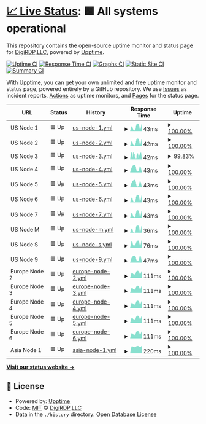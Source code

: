 # [📈 Live Status](https://status.digirdp.com): <!--live status--> **🟩 All systems operational**

This repository contains the open-source uptime monitor and status page for [DigiRDP,LLC](https://digirdp.com), powered by [Upptime](https://github.com/upptime/upptime).

[![Uptime CI](https://github.com/digirdpllc/upptime/workflows/Uptime%20CI/badge.svg)](https://github.com/digirdpllc/upptime/actions?query=workflow%3A%22Uptime+CI%22)
[![Response Time CI](https://github.com/digirdpllc/upptime/workflows/Response%20Time%20CI/badge.svg)](https://github.com/digirdpllc/upptime/actions?query=workflow%3A%22Response+Time+CI%22)
[![Graphs CI](https://github.com/digirdpllc/upptime/workflows/Graphs%20CI/badge.svg)](https://github.com/digirdpllc/upptime/actions?query=workflow%3A%22Graphs+CI%22)
[![Static Site CI](https://github.com/digirdpllc/upptime/workflows/Static%20Site%20CI/badge.svg)](https://github.com/digirdpllc/upptime/actions?query=workflow%3A%22Static+Site+CI%22)
[![Summary CI](https://github.com/digirdpllc/upptime/workflows/Summary%20CI/badge.svg)](https://github.com/digirdpllc/upptime/actions?query=workflow%3A%22Summary+CI%22)

With [Upptime](https://upptime.js.org), you can get your own unlimited and free uptime monitor and status page, powered entirely by a GitHub repository. We use [Issues](https://github.com/digirdpllc/upptime/issues) as incident reports, [Actions](https://github.com/digirdpllc/upptime/actions) as uptime monitors, and [Pages](https://status.digirdp.com) for the status page.

<!--start: status pages-->
<!-- This summary is generated by Upptime (https://github.com/upptime/upptime) -->
<!-- Do not edit this manually, your changes will be overwritten -->
<!-- prettier-ignore -->
| URL | Status | History | Response Time | Uptime |
| --- | ------ | ------- | ------------- | ------ |
| <img alt="" src="https://icons.duckduckgo.com/ip3/null.ico" height="13"> US Node 1 | 🟩 Up | [us-node-1.yml](https://github.com/digirdpllc/upptime/commits/HEAD/history/us-node-1.yml) | <details><summary><img alt="Response time graph" src="./graphs/us-node-1/response-time-week.png" height="20"> 43ms</summary><br><a href="https://status.digirdp.com/history/us-node-1"><img alt="Response time 37" src="https://img.shields.io/endpoint?url=https%3A%2F%2Fraw.githubusercontent.com%2Fdigirdpllc%2Fupptime%2FHEAD%2Fapi%2Fus-node-1%2Fresponse-time.json"></a><br><a href="https://status.digirdp.com/history/us-node-1"><img alt="24-hour response time 73" src="https://img.shields.io/endpoint?url=https%3A%2F%2Fraw.githubusercontent.com%2Fdigirdpllc%2Fupptime%2FHEAD%2Fapi%2Fus-node-1%2Fresponse-time-day.json"></a><br><a href="https://status.digirdp.com/history/us-node-1"><img alt="7-day response time 43" src="https://img.shields.io/endpoint?url=https%3A%2F%2Fraw.githubusercontent.com%2Fdigirdpllc%2Fupptime%2FHEAD%2Fapi%2Fus-node-1%2Fresponse-time-week.json"></a><br><a href="https://status.digirdp.com/history/us-node-1"><img alt="30-day response time 30" src="https://img.shields.io/endpoint?url=https%3A%2F%2Fraw.githubusercontent.com%2Fdigirdpllc%2Fupptime%2FHEAD%2Fapi%2Fus-node-1%2Fresponse-time-month.json"></a><br><a href="https://status.digirdp.com/history/us-node-1"><img alt="1-year response time 37" src="https://img.shields.io/endpoint?url=https%3A%2F%2Fraw.githubusercontent.com%2Fdigirdpllc%2Fupptime%2FHEAD%2Fapi%2Fus-node-1%2Fresponse-time-year.json"></a></details> | <details><summary><a href="https://status.digirdp.com/history/us-node-1">100.00%</a></summary><a href="https://status.digirdp.com/history/us-node-1"><img alt="All-time uptime 100.00%" src="https://img.shields.io/endpoint?url=https%3A%2F%2Fraw.githubusercontent.com%2Fdigirdpllc%2Fupptime%2FHEAD%2Fapi%2Fus-node-1%2Fuptime.json"></a><br><a href="https://status.digirdp.com/history/us-node-1"><img alt="24-hour uptime 100.00%" src="https://img.shields.io/endpoint?url=https%3A%2F%2Fraw.githubusercontent.com%2Fdigirdpllc%2Fupptime%2FHEAD%2Fapi%2Fus-node-1%2Fuptime-day.json"></a><br><a href="https://status.digirdp.com/history/us-node-1"><img alt="7-day uptime 100.00%" src="https://img.shields.io/endpoint?url=https%3A%2F%2Fraw.githubusercontent.com%2Fdigirdpllc%2Fupptime%2FHEAD%2Fapi%2Fus-node-1%2Fuptime-week.json"></a><br><a href="https://status.digirdp.com/history/us-node-1"><img alt="30-day uptime 100.00%" src="https://img.shields.io/endpoint?url=https%3A%2F%2Fraw.githubusercontent.com%2Fdigirdpllc%2Fupptime%2FHEAD%2Fapi%2Fus-node-1%2Fuptime-month.json"></a><br><a href="https://status.digirdp.com/history/us-node-1"><img alt="1-year uptime 100.00%" src="https://img.shields.io/endpoint?url=https%3A%2F%2Fraw.githubusercontent.com%2Fdigirdpllc%2Fupptime%2FHEAD%2Fapi%2Fus-node-1%2Fuptime-year.json"></a></details>
| <img alt="" src="https://icons.duckduckgo.com/ip3/null.ico" height="13"> US Node 2 | 🟩 Up | [us-node-2.yml](https://github.com/digirdpllc/upptime/commits/HEAD/history/us-node-2.yml) | <details><summary><img alt="Response time graph" src="./graphs/us-node-2/response-time-week.png" height="20"> 42ms</summary><br><a href="https://status.digirdp.com/history/us-node-2"><img alt="Response time 37" src="https://img.shields.io/endpoint?url=https%3A%2F%2Fraw.githubusercontent.com%2Fdigirdpllc%2Fupptime%2FHEAD%2Fapi%2Fus-node-2%2Fresponse-time.json"></a><br><a href="https://status.digirdp.com/history/us-node-2"><img alt="24-hour response time 73" src="https://img.shields.io/endpoint?url=https%3A%2F%2Fraw.githubusercontent.com%2Fdigirdpllc%2Fupptime%2FHEAD%2Fapi%2Fus-node-2%2Fresponse-time-day.json"></a><br><a href="https://status.digirdp.com/history/us-node-2"><img alt="7-day response time 42" src="https://img.shields.io/endpoint?url=https%3A%2F%2Fraw.githubusercontent.com%2Fdigirdpllc%2Fupptime%2FHEAD%2Fapi%2Fus-node-2%2Fresponse-time-week.json"></a><br><a href="https://status.digirdp.com/history/us-node-2"><img alt="30-day response time 29" src="https://img.shields.io/endpoint?url=https%3A%2F%2Fraw.githubusercontent.com%2Fdigirdpllc%2Fupptime%2FHEAD%2Fapi%2Fus-node-2%2Fresponse-time-month.json"></a><br><a href="https://status.digirdp.com/history/us-node-2"><img alt="1-year response time 37" src="https://img.shields.io/endpoint?url=https%3A%2F%2Fraw.githubusercontent.com%2Fdigirdpllc%2Fupptime%2FHEAD%2Fapi%2Fus-node-2%2Fresponse-time-year.json"></a></details> | <details><summary><a href="https://status.digirdp.com/history/us-node-2">100.00%</a></summary><a href="https://status.digirdp.com/history/us-node-2"><img alt="All-time uptime 99.96%" src="https://img.shields.io/endpoint?url=https%3A%2F%2Fraw.githubusercontent.com%2Fdigirdpllc%2Fupptime%2FHEAD%2Fapi%2Fus-node-2%2Fuptime.json"></a><br><a href="https://status.digirdp.com/history/us-node-2"><img alt="24-hour uptime 100.00%" src="https://img.shields.io/endpoint?url=https%3A%2F%2Fraw.githubusercontent.com%2Fdigirdpllc%2Fupptime%2FHEAD%2Fapi%2Fus-node-2%2Fuptime-day.json"></a><br><a href="https://status.digirdp.com/history/us-node-2"><img alt="7-day uptime 100.00%" src="https://img.shields.io/endpoint?url=https%3A%2F%2Fraw.githubusercontent.com%2Fdigirdpllc%2Fupptime%2FHEAD%2Fapi%2Fus-node-2%2Fuptime-week.json"></a><br><a href="https://status.digirdp.com/history/us-node-2"><img alt="30-day uptime 100.00%" src="https://img.shields.io/endpoint?url=https%3A%2F%2Fraw.githubusercontent.com%2Fdigirdpllc%2Fupptime%2FHEAD%2Fapi%2Fus-node-2%2Fuptime-month.json"></a><br><a href="https://status.digirdp.com/history/us-node-2"><img alt="1-year uptime 99.96%" src="https://img.shields.io/endpoint?url=https%3A%2F%2Fraw.githubusercontent.com%2Fdigirdpllc%2Fupptime%2FHEAD%2Fapi%2Fus-node-2%2Fuptime-year.json"></a></details>
| <img alt="" src="https://icons.duckduckgo.com/ip3/null.ico" height="13"> US Node 3 | 🟩 Up | [us-node-3.yml](https://github.com/digirdpllc/upptime/commits/HEAD/history/us-node-3.yml) | <details><summary><img alt="Response time graph" src="./graphs/us-node-3/response-time-week.png" height="20"> 42ms</summary><br><a href="https://status.digirdp.com/history/us-node-3"><img alt="Response time 47" src="https://img.shields.io/endpoint?url=https%3A%2F%2Fraw.githubusercontent.com%2Fdigirdpllc%2Fupptime%2FHEAD%2Fapi%2Fus-node-3%2Fresponse-time.json"></a><br><a href="https://status.digirdp.com/history/us-node-3"><img alt="24-hour response time 41" src="https://img.shields.io/endpoint?url=https%3A%2F%2Fraw.githubusercontent.com%2Fdigirdpllc%2Fupptime%2FHEAD%2Fapi%2Fus-node-3%2Fresponse-time-day.json"></a><br><a href="https://status.digirdp.com/history/us-node-3"><img alt="7-day response time 42" src="https://img.shields.io/endpoint?url=https%3A%2F%2Fraw.githubusercontent.com%2Fdigirdpllc%2Fupptime%2FHEAD%2Fapi%2Fus-node-3%2Fresponse-time-week.json"></a><br><a href="https://status.digirdp.com/history/us-node-3"><img alt="30-day response time 52" src="https://img.shields.io/endpoint?url=https%3A%2F%2Fraw.githubusercontent.com%2Fdigirdpllc%2Fupptime%2FHEAD%2Fapi%2Fus-node-3%2Fresponse-time-month.json"></a><br><a href="https://status.digirdp.com/history/us-node-3"><img alt="1-year response time 47" src="https://img.shields.io/endpoint?url=https%3A%2F%2Fraw.githubusercontent.com%2Fdigirdpllc%2Fupptime%2FHEAD%2Fapi%2Fus-node-3%2Fresponse-time-year.json"></a></details> | <details><summary><a href="https://status.digirdp.com/history/us-node-3">99.83%</a></summary><a href="https://status.digirdp.com/history/us-node-3"><img alt="All-time uptime 99.99%" src="https://img.shields.io/endpoint?url=https%3A%2F%2Fraw.githubusercontent.com%2Fdigirdpllc%2Fupptime%2FHEAD%2Fapi%2Fus-node-3%2Fuptime.json"></a><br><a href="https://status.digirdp.com/history/us-node-3"><img alt="24-hour uptime 98.83%" src="https://img.shields.io/endpoint?url=https%3A%2F%2Fraw.githubusercontent.com%2Fdigirdpllc%2Fupptime%2FHEAD%2Fapi%2Fus-node-3%2Fuptime-day.json"></a><br><a href="https://status.digirdp.com/history/us-node-3"><img alt="7-day uptime 99.83%" src="https://img.shields.io/endpoint?url=https%3A%2F%2Fraw.githubusercontent.com%2Fdigirdpllc%2Fupptime%2FHEAD%2Fapi%2Fus-node-3%2Fuptime-week.json"></a><br><a href="https://status.digirdp.com/history/us-node-3"><img alt="30-day uptime 99.96%" src="https://img.shields.io/endpoint?url=https%3A%2F%2Fraw.githubusercontent.com%2Fdigirdpllc%2Fupptime%2FHEAD%2Fapi%2Fus-node-3%2Fuptime-month.json"></a><br><a href="https://status.digirdp.com/history/us-node-3"><img alt="1-year uptime 99.99%" src="https://img.shields.io/endpoint?url=https%3A%2F%2Fraw.githubusercontent.com%2Fdigirdpllc%2Fupptime%2FHEAD%2Fapi%2Fus-node-3%2Fuptime-year.json"></a></details>
| <img alt="" src="https://icons.duckduckgo.com/ip3/null.ico" height="13"> US Node 4 | 🟩 Up | [us-node-4.yml](https://github.com/digirdpllc/upptime/commits/HEAD/history/us-node-4.yml) | <details><summary><img alt="Response time graph" src="./graphs/us-node-4/response-time-week.png" height="20"> 43ms</summary><br><a href="https://status.digirdp.com/history/us-node-4"><img alt="Response time 48" src="https://img.shields.io/endpoint?url=https%3A%2F%2Fraw.githubusercontent.com%2Fdigirdpllc%2Fupptime%2FHEAD%2Fapi%2Fus-node-4%2Fresponse-time.json"></a><br><a href="https://status.digirdp.com/history/us-node-4"><img alt="24-hour response time 10" src="https://img.shields.io/endpoint?url=https%3A%2F%2Fraw.githubusercontent.com%2Fdigirdpllc%2Fupptime%2FHEAD%2Fapi%2Fus-node-4%2Fresponse-time-day.json"></a><br><a href="https://status.digirdp.com/history/us-node-4"><img alt="7-day response time 43" src="https://img.shields.io/endpoint?url=https%3A%2F%2Fraw.githubusercontent.com%2Fdigirdpllc%2Fupptime%2FHEAD%2Fapi%2Fus-node-4%2Fresponse-time-week.json"></a><br><a href="https://status.digirdp.com/history/us-node-4"><img alt="30-day response time 55" src="https://img.shields.io/endpoint?url=https%3A%2F%2Fraw.githubusercontent.com%2Fdigirdpllc%2Fupptime%2FHEAD%2Fapi%2Fus-node-4%2Fresponse-time-month.json"></a><br><a href="https://status.digirdp.com/history/us-node-4"><img alt="1-year response time 48" src="https://img.shields.io/endpoint?url=https%3A%2F%2Fraw.githubusercontent.com%2Fdigirdpllc%2Fupptime%2FHEAD%2Fapi%2Fus-node-4%2Fresponse-time-year.json"></a></details> | <details><summary><a href="https://status.digirdp.com/history/us-node-4">100.00%</a></summary><a href="https://status.digirdp.com/history/us-node-4"><img alt="All-time uptime 100.00%" src="https://img.shields.io/endpoint?url=https%3A%2F%2Fraw.githubusercontent.com%2Fdigirdpllc%2Fupptime%2FHEAD%2Fapi%2Fus-node-4%2Fuptime.json"></a><br><a href="https://status.digirdp.com/history/us-node-4"><img alt="24-hour uptime 100.00%" src="https://img.shields.io/endpoint?url=https%3A%2F%2Fraw.githubusercontent.com%2Fdigirdpllc%2Fupptime%2FHEAD%2Fapi%2Fus-node-4%2Fuptime-day.json"></a><br><a href="https://status.digirdp.com/history/us-node-4"><img alt="7-day uptime 100.00%" src="https://img.shields.io/endpoint?url=https%3A%2F%2Fraw.githubusercontent.com%2Fdigirdpllc%2Fupptime%2FHEAD%2Fapi%2Fus-node-4%2Fuptime-week.json"></a><br><a href="https://status.digirdp.com/history/us-node-4"><img alt="30-day uptime 100.00%" src="https://img.shields.io/endpoint?url=https%3A%2F%2Fraw.githubusercontent.com%2Fdigirdpllc%2Fupptime%2FHEAD%2Fapi%2Fus-node-4%2Fuptime-month.json"></a><br><a href="https://status.digirdp.com/history/us-node-4"><img alt="1-year uptime 100.00%" src="https://img.shields.io/endpoint?url=https%3A%2F%2Fraw.githubusercontent.com%2Fdigirdpllc%2Fupptime%2FHEAD%2Fapi%2Fus-node-4%2Fuptime-year.json"></a></details>
| <img alt="" src="https://icons.duckduckgo.com/ip3/null.ico" height="13"> US Node 5 | 🟩 Up | [us-node-5.yml](https://github.com/digirdpllc/upptime/commits/HEAD/history/us-node-5.yml) | <details><summary><img alt="Response time graph" src="./graphs/us-node-5/response-time-week.png" height="20"> 43ms</summary><br><a href="https://status.digirdp.com/history/us-node-5"><img alt="Response time 48" src="https://img.shields.io/endpoint?url=https%3A%2F%2Fraw.githubusercontent.com%2Fdigirdpllc%2Fupptime%2FHEAD%2Fapi%2Fus-node-5%2Fresponse-time.json"></a><br><a href="https://status.digirdp.com/history/us-node-5"><img alt="24-hour response time 11" src="https://img.shields.io/endpoint?url=https%3A%2F%2Fraw.githubusercontent.com%2Fdigirdpllc%2Fupptime%2FHEAD%2Fapi%2Fus-node-5%2Fresponse-time-day.json"></a><br><a href="https://status.digirdp.com/history/us-node-5"><img alt="7-day response time 43" src="https://img.shields.io/endpoint?url=https%3A%2F%2Fraw.githubusercontent.com%2Fdigirdpllc%2Fupptime%2FHEAD%2Fapi%2Fus-node-5%2Fresponse-time-week.json"></a><br><a href="https://status.digirdp.com/history/us-node-5"><img alt="30-day response time 55" src="https://img.shields.io/endpoint?url=https%3A%2F%2Fraw.githubusercontent.com%2Fdigirdpllc%2Fupptime%2FHEAD%2Fapi%2Fus-node-5%2Fresponse-time-month.json"></a><br><a href="https://status.digirdp.com/history/us-node-5"><img alt="1-year response time 48" src="https://img.shields.io/endpoint?url=https%3A%2F%2Fraw.githubusercontent.com%2Fdigirdpllc%2Fupptime%2FHEAD%2Fapi%2Fus-node-5%2Fresponse-time-year.json"></a></details> | <details><summary><a href="https://status.digirdp.com/history/us-node-5">100.00%</a></summary><a href="https://status.digirdp.com/history/us-node-5"><img alt="All-time uptime 99.97%" src="https://img.shields.io/endpoint?url=https%3A%2F%2Fraw.githubusercontent.com%2Fdigirdpllc%2Fupptime%2FHEAD%2Fapi%2Fus-node-5%2Fuptime.json"></a><br><a href="https://status.digirdp.com/history/us-node-5"><img alt="24-hour uptime 100.00%" src="https://img.shields.io/endpoint?url=https%3A%2F%2Fraw.githubusercontent.com%2Fdigirdpllc%2Fupptime%2FHEAD%2Fapi%2Fus-node-5%2Fuptime-day.json"></a><br><a href="https://status.digirdp.com/history/us-node-5"><img alt="7-day uptime 100.00%" src="https://img.shields.io/endpoint?url=https%3A%2F%2Fraw.githubusercontent.com%2Fdigirdpllc%2Fupptime%2FHEAD%2Fapi%2Fus-node-5%2Fuptime-week.json"></a><br><a href="https://status.digirdp.com/history/us-node-5"><img alt="30-day uptime 100.00%" src="https://img.shields.io/endpoint?url=https%3A%2F%2Fraw.githubusercontent.com%2Fdigirdpllc%2Fupptime%2FHEAD%2Fapi%2Fus-node-5%2Fuptime-month.json"></a><br><a href="https://status.digirdp.com/history/us-node-5"><img alt="1-year uptime 99.97%" src="https://img.shields.io/endpoint?url=https%3A%2F%2Fraw.githubusercontent.com%2Fdigirdpllc%2Fupptime%2FHEAD%2Fapi%2Fus-node-5%2Fuptime-year.json"></a></details>
| <img alt="" src="https://icons.duckduckgo.com/ip3/null.ico" height="13"> US Node 6 | 🟩 Up | [us-node-6.yml](https://github.com/digirdpllc/upptime/commits/HEAD/history/us-node-6.yml) | <details><summary><img alt="Response time graph" src="./graphs/us-node-6/response-time-week.png" height="20"> 43ms</summary><br><a href="https://status.digirdp.com/history/us-node-6"><img alt="Response time 49" src="https://img.shields.io/endpoint?url=https%3A%2F%2Fraw.githubusercontent.com%2Fdigirdpllc%2Fupptime%2FHEAD%2Fapi%2Fus-node-6%2Fresponse-time.json"></a><br><a href="https://status.digirdp.com/history/us-node-6"><img alt="24-hour response time 73" src="https://img.shields.io/endpoint?url=https%3A%2F%2Fraw.githubusercontent.com%2Fdigirdpllc%2Fupptime%2FHEAD%2Fapi%2Fus-node-6%2Fresponse-time-day.json"></a><br><a href="https://status.digirdp.com/history/us-node-6"><img alt="7-day response time 43" src="https://img.shields.io/endpoint?url=https%3A%2F%2Fraw.githubusercontent.com%2Fdigirdpllc%2Fupptime%2FHEAD%2Fapi%2Fus-node-6%2Fresponse-time-week.json"></a><br><a href="https://status.digirdp.com/history/us-node-6"><img alt="30-day response time 29" src="https://img.shields.io/endpoint?url=https%3A%2F%2Fraw.githubusercontent.com%2Fdigirdpllc%2Fupptime%2FHEAD%2Fapi%2Fus-node-6%2Fresponse-time-month.json"></a><br><a href="https://status.digirdp.com/history/us-node-6"><img alt="1-year response time 49" src="https://img.shields.io/endpoint?url=https%3A%2F%2Fraw.githubusercontent.com%2Fdigirdpllc%2Fupptime%2FHEAD%2Fapi%2Fus-node-6%2Fresponse-time-year.json"></a></details> | <details><summary><a href="https://status.digirdp.com/history/us-node-6">100.00%</a></summary><a href="https://status.digirdp.com/history/us-node-6"><img alt="All-time uptime 99.98%" src="https://img.shields.io/endpoint?url=https%3A%2F%2Fraw.githubusercontent.com%2Fdigirdpllc%2Fupptime%2FHEAD%2Fapi%2Fus-node-6%2Fuptime.json"></a><br><a href="https://status.digirdp.com/history/us-node-6"><img alt="24-hour uptime 100.00%" src="https://img.shields.io/endpoint?url=https%3A%2F%2Fraw.githubusercontent.com%2Fdigirdpllc%2Fupptime%2FHEAD%2Fapi%2Fus-node-6%2Fuptime-day.json"></a><br><a href="https://status.digirdp.com/history/us-node-6"><img alt="7-day uptime 100.00%" src="https://img.shields.io/endpoint?url=https%3A%2F%2Fraw.githubusercontent.com%2Fdigirdpllc%2Fupptime%2FHEAD%2Fapi%2Fus-node-6%2Fuptime-week.json"></a><br><a href="https://status.digirdp.com/history/us-node-6"><img alt="30-day uptime 100.00%" src="https://img.shields.io/endpoint?url=https%3A%2F%2Fraw.githubusercontent.com%2Fdigirdpllc%2Fupptime%2FHEAD%2Fapi%2Fus-node-6%2Fuptime-month.json"></a><br><a href="https://status.digirdp.com/history/us-node-6"><img alt="1-year uptime 99.98%" src="https://img.shields.io/endpoint?url=https%3A%2F%2Fraw.githubusercontent.com%2Fdigirdpllc%2Fupptime%2FHEAD%2Fapi%2Fus-node-6%2Fuptime-year.json"></a></details>
| <img alt="" src="https://icons.duckduckgo.com/ip3/null.ico" height="13"> US Node 7 | 🟩 Up | [us-node-7.yml](https://github.com/digirdpllc/upptime/commits/HEAD/history/us-node-7.yml) | <details><summary><img alt="Response time graph" src="./graphs/us-node-7/response-time-week.png" height="20"> 43ms</summary><br><a href="https://status.digirdp.com/history/us-node-7"><img alt="Response time 37" src="https://img.shields.io/endpoint?url=https%3A%2F%2Fraw.githubusercontent.com%2Fdigirdpllc%2Fupptime%2FHEAD%2Fapi%2Fus-node-7%2Fresponse-time.json"></a><br><a href="https://status.digirdp.com/history/us-node-7"><img alt="24-hour response time 73" src="https://img.shields.io/endpoint?url=https%3A%2F%2Fraw.githubusercontent.com%2Fdigirdpllc%2Fupptime%2FHEAD%2Fapi%2Fus-node-7%2Fresponse-time-day.json"></a><br><a href="https://status.digirdp.com/history/us-node-7"><img alt="7-day response time 43" src="https://img.shields.io/endpoint?url=https%3A%2F%2Fraw.githubusercontent.com%2Fdigirdpllc%2Fupptime%2FHEAD%2Fapi%2Fus-node-7%2Fresponse-time-week.json"></a><br><a href="https://status.digirdp.com/history/us-node-7"><img alt="30-day response time 27" src="https://img.shields.io/endpoint?url=https%3A%2F%2Fraw.githubusercontent.com%2Fdigirdpllc%2Fupptime%2FHEAD%2Fapi%2Fus-node-7%2Fresponse-time-month.json"></a><br><a href="https://status.digirdp.com/history/us-node-7"><img alt="1-year response time 37" src="https://img.shields.io/endpoint?url=https%3A%2F%2Fraw.githubusercontent.com%2Fdigirdpllc%2Fupptime%2FHEAD%2Fapi%2Fus-node-7%2Fresponse-time-year.json"></a></details> | <details><summary><a href="https://status.digirdp.com/history/us-node-7">100.00%</a></summary><a href="https://status.digirdp.com/history/us-node-7"><img alt="All-time uptime 100.00%" src="https://img.shields.io/endpoint?url=https%3A%2F%2Fraw.githubusercontent.com%2Fdigirdpllc%2Fupptime%2FHEAD%2Fapi%2Fus-node-7%2Fuptime.json"></a><br><a href="https://status.digirdp.com/history/us-node-7"><img alt="24-hour uptime 100.00%" src="https://img.shields.io/endpoint?url=https%3A%2F%2Fraw.githubusercontent.com%2Fdigirdpllc%2Fupptime%2FHEAD%2Fapi%2Fus-node-7%2Fuptime-day.json"></a><br><a href="https://status.digirdp.com/history/us-node-7"><img alt="7-day uptime 100.00%" src="https://img.shields.io/endpoint?url=https%3A%2F%2Fraw.githubusercontent.com%2Fdigirdpllc%2Fupptime%2FHEAD%2Fapi%2Fus-node-7%2Fuptime-week.json"></a><br><a href="https://status.digirdp.com/history/us-node-7"><img alt="30-day uptime 100.00%" src="https://img.shields.io/endpoint?url=https%3A%2F%2Fraw.githubusercontent.com%2Fdigirdpllc%2Fupptime%2FHEAD%2Fapi%2Fus-node-7%2Fuptime-month.json"></a><br><a href="https://status.digirdp.com/history/us-node-7"><img alt="1-year uptime 100.00%" src="https://img.shields.io/endpoint?url=https%3A%2F%2Fraw.githubusercontent.com%2Fdigirdpllc%2Fupptime%2FHEAD%2Fapi%2Fus-node-7%2Fuptime-year.json"></a></details>
| <img alt="" src="https://icons.duckduckgo.com/ip3/null.ico" height="13"> US Node M | 🟩 Up | [us-node-m.yml](https://github.com/digirdpllc/upptime/commits/HEAD/history/us-node-m.yml) | <details><summary><img alt="Response time graph" src="./graphs/us-node-m/response-time-week.png" height="20"> 36ms</summary><br><a href="https://status.digirdp.com/history/us-node-m"><img alt="Response time 53" src="https://img.shields.io/endpoint?url=https%3A%2F%2Fraw.githubusercontent.com%2Fdigirdpllc%2Fupptime%2FHEAD%2Fapi%2Fus-node-m%2Fresponse-time.json"></a><br><a href="https://status.digirdp.com/history/us-node-m"><img alt="24-hour response time 67" src="https://img.shields.io/endpoint?url=https%3A%2F%2Fraw.githubusercontent.com%2Fdigirdpllc%2Fupptime%2FHEAD%2Fapi%2Fus-node-m%2Fresponse-time-day.json"></a><br><a href="https://status.digirdp.com/history/us-node-m"><img alt="7-day response time 36" src="https://img.shields.io/endpoint?url=https%3A%2F%2Fraw.githubusercontent.com%2Fdigirdpllc%2Fupptime%2FHEAD%2Fapi%2Fus-node-m%2Fresponse-time-week.json"></a><br><a href="https://status.digirdp.com/history/us-node-m"><img alt="30-day response time 25" src="https://img.shields.io/endpoint?url=https%3A%2F%2Fraw.githubusercontent.com%2Fdigirdpllc%2Fupptime%2FHEAD%2Fapi%2Fus-node-m%2Fresponse-time-month.json"></a><br><a href="https://status.digirdp.com/history/us-node-m"><img alt="1-year response time 53" src="https://img.shields.io/endpoint?url=https%3A%2F%2Fraw.githubusercontent.com%2Fdigirdpllc%2Fupptime%2FHEAD%2Fapi%2Fus-node-m%2Fresponse-time-year.json"></a></details> | <details><summary><a href="https://status.digirdp.com/history/us-node-m">100.00%</a></summary><a href="https://status.digirdp.com/history/us-node-m"><img alt="All-time uptime 100.00%" src="https://img.shields.io/endpoint?url=https%3A%2F%2Fraw.githubusercontent.com%2Fdigirdpllc%2Fupptime%2FHEAD%2Fapi%2Fus-node-m%2Fuptime.json"></a><br><a href="https://status.digirdp.com/history/us-node-m"><img alt="24-hour uptime 100.00%" src="https://img.shields.io/endpoint?url=https%3A%2F%2Fraw.githubusercontent.com%2Fdigirdpllc%2Fupptime%2FHEAD%2Fapi%2Fus-node-m%2Fuptime-day.json"></a><br><a href="https://status.digirdp.com/history/us-node-m"><img alt="7-day uptime 100.00%" src="https://img.shields.io/endpoint?url=https%3A%2F%2Fraw.githubusercontent.com%2Fdigirdpllc%2Fupptime%2FHEAD%2Fapi%2Fus-node-m%2Fuptime-week.json"></a><br><a href="https://status.digirdp.com/history/us-node-m"><img alt="30-day uptime 100.00%" src="https://img.shields.io/endpoint?url=https%3A%2F%2Fraw.githubusercontent.com%2Fdigirdpllc%2Fupptime%2FHEAD%2Fapi%2Fus-node-m%2Fuptime-month.json"></a><br><a href="https://status.digirdp.com/history/us-node-m"><img alt="1-year uptime 100.00%" src="https://img.shields.io/endpoint?url=https%3A%2F%2Fraw.githubusercontent.com%2Fdigirdpllc%2Fupptime%2FHEAD%2Fapi%2Fus-node-m%2Fuptime-year.json"></a></details>
| <img alt="" src="https://icons.duckduckgo.com/ip3/null.ico" height="13"> US Node S | 🟩 Up | [us-node-s.yml](https://github.com/digirdpllc/upptime/commits/HEAD/history/us-node-s.yml) | <details><summary><img alt="Response time graph" src="./graphs/us-node-s/response-time-week.png" height="20"> 76ms</summary><br><a href="https://status.digirdp.com/history/us-node-s"><img alt="Response time 66" src="https://img.shields.io/endpoint?url=https%3A%2F%2Fraw.githubusercontent.com%2Fdigirdpllc%2Fupptime%2FHEAD%2Fapi%2Fus-node-s%2Fresponse-time.json"></a><br><a href="https://status.digirdp.com/history/us-node-s"><img alt="24-hour response time 118" src="https://img.shields.io/endpoint?url=https%3A%2F%2Fraw.githubusercontent.com%2Fdigirdpllc%2Fupptime%2FHEAD%2Fapi%2Fus-node-s%2Fresponse-time-day.json"></a><br><a href="https://status.digirdp.com/history/us-node-s"><img alt="7-day response time 76" src="https://img.shields.io/endpoint?url=https%3A%2F%2Fraw.githubusercontent.com%2Fdigirdpllc%2Fupptime%2FHEAD%2Fapi%2Fus-node-s%2Fresponse-time-week.json"></a><br><a href="https://status.digirdp.com/history/us-node-s"><img alt="30-day response time 61" src="https://img.shields.io/endpoint?url=https%3A%2F%2Fraw.githubusercontent.com%2Fdigirdpllc%2Fupptime%2FHEAD%2Fapi%2Fus-node-s%2Fresponse-time-month.json"></a><br><a href="https://status.digirdp.com/history/us-node-s"><img alt="1-year response time 66" src="https://img.shields.io/endpoint?url=https%3A%2F%2Fraw.githubusercontent.com%2Fdigirdpllc%2Fupptime%2FHEAD%2Fapi%2Fus-node-s%2Fresponse-time-year.json"></a></details> | <details><summary><a href="https://status.digirdp.com/history/us-node-s">100.00%</a></summary><a href="https://status.digirdp.com/history/us-node-s"><img alt="All-time uptime 99.96%" src="https://img.shields.io/endpoint?url=https%3A%2F%2Fraw.githubusercontent.com%2Fdigirdpllc%2Fupptime%2FHEAD%2Fapi%2Fus-node-s%2Fuptime.json"></a><br><a href="https://status.digirdp.com/history/us-node-s"><img alt="24-hour uptime 100.00%" src="https://img.shields.io/endpoint?url=https%3A%2F%2Fraw.githubusercontent.com%2Fdigirdpllc%2Fupptime%2FHEAD%2Fapi%2Fus-node-s%2Fuptime-day.json"></a><br><a href="https://status.digirdp.com/history/us-node-s"><img alt="7-day uptime 100.00%" src="https://img.shields.io/endpoint?url=https%3A%2F%2Fraw.githubusercontent.com%2Fdigirdpllc%2Fupptime%2FHEAD%2Fapi%2Fus-node-s%2Fuptime-week.json"></a><br><a href="https://status.digirdp.com/history/us-node-s"><img alt="30-day uptime 100.00%" src="https://img.shields.io/endpoint?url=https%3A%2F%2Fraw.githubusercontent.com%2Fdigirdpllc%2Fupptime%2FHEAD%2Fapi%2Fus-node-s%2Fuptime-month.json"></a><br><a href="https://status.digirdp.com/history/us-node-s"><img alt="1-year uptime 99.96%" src="https://img.shields.io/endpoint?url=https%3A%2F%2Fraw.githubusercontent.com%2Fdigirdpllc%2Fupptime%2FHEAD%2Fapi%2Fus-node-s%2Fuptime-year.json"></a></details>
| <img alt="" src="https://icons.duckduckgo.com/ip3/null.ico" height="13"> US Node 9 | 🟩 Up | [us-node-9.yml](https://github.com/digirdpllc/upptime/commits/HEAD/history/us-node-9.yml) | <details><summary><img alt="Response time graph" src="./graphs/us-node-9/response-time-week.png" height="20"> 47ms</summary><br><a href="https://status.digirdp.com/history/us-node-9"><img alt="Response time 50" src="https://img.shields.io/endpoint?url=https%3A%2F%2Fraw.githubusercontent.com%2Fdigirdpllc%2Fupptime%2FHEAD%2Fapi%2Fus-node-9%2Fresponse-time.json"></a><br><a href="https://status.digirdp.com/history/us-node-9"><img alt="24-hour response time 21" src="https://img.shields.io/endpoint?url=https%3A%2F%2Fraw.githubusercontent.com%2Fdigirdpllc%2Fupptime%2FHEAD%2Fapi%2Fus-node-9%2Fresponse-time-day.json"></a><br><a href="https://status.digirdp.com/history/us-node-9"><img alt="7-day response time 47" src="https://img.shields.io/endpoint?url=https%3A%2F%2Fraw.githubusercontent.com%2Fdigirdpllc%2Fupptime%2FHEAD%2Fapi%2Fus-node-9%2Fresponse-time-week.json"></a><br><a href="https://status.digirdp.com/history/us-node-9"><img alt="30-day response time 59" src="https://img.shields.io/endpoint?url=https%3A%2F%2Fraw.githubusercontent.com%2Fdigirdpllc%2Fupptime%2FHEAD%2Fapi%2Fus-node-9%2Fresponse-time-month.json"></a><br><a href="https://status.digirdp.com/history/us-node-9"><img alt="1-year response time 50" src="https://img.shields.io/endpoint?url=https%3A%2F%2Fraw.githubusercontent.com%2Fdigirdpllc%2Fupptime%2FHEAD%2Fapi%2Fus-node-9%2Fresponse-time-year.json"></a></details> | <details><summary><a href="https://status.digirdp.com/history/us-node-9">100.00%</a></summary><a href="https://status.digirdp.com/history/us-node-9"><img alt="All-time uptime 100.00%" src="https://img.shields.io/endpoint?url=https%3A%2F%2Fraw.githubusercontent.com%2Fdigirdpllc%2Fupptime%2FHEAD%2Fapi%2Fus-node-9%2Fuptime.json"></a><br><a href="https://status.digirdp.com/history/us-node-9"><img alt="24-hour uptime 100.00%" src="https://img.shields.io/endpoint?url=https%3A%2F%2Fraw.githubusercontent.com%2Fdigirdpllc%2Fupptime%2FHEAD%2Fapi%2Fus-node-9%2Fuptime-day.json"></a><br><a href="https://status.digirdp.com/history/us-node-9"><img alt="7-day uptime 100.00%" src="https://img.shields.io/endpoint?url=https%3A%2F%2Fraw.githubusercontent.com%2Fdigirdpllc%2Fupptime%2FHEAD%2Fapi%2Fus-node-9%2Fuptime-week.json"></a><br><a href="https://status.digirdp.com/history/us-node-9"><img alt="30-day uptime 100.00%" src="https://img.shields.io/endpoint?url=https%3A%2F%2Fraw.githubusercontent.com%2Fdigirdpllc%2Fupptime%2FHEAD%2Fapi%2Fus-node-9%2Fuptime-month.json"></a><br><a href="https://status.digirdp.com/history/us-node-9"><img alt="1-year uptime 100.00%" src="https://img.shields.io/endpoint?url=https%3A%2F%2Fraw.githubusercontent.com%2Fdigirdpllc%2Fupptime%2FHEAD%2Fapi%2Fus-node-9%2Fuptime-year.json"></a></details>
| <img alt="" src="https://icons.duckduckgo.com/ip3/null.ico" height="13"> Europe Node 2 | 🟩 Up | [europe-node-2.yml](https://github.com/digirdpllc/upptime/commits/HEAD/history/europe-node-2.yml) | <details><summary><img alt="Response time graph" src="./graphs/europe-node-2/response-time-week.png" height="20"> 111ms</summary><br><a href="https://status.digirdp.com/history/europe-node-2"><img alt="Response time 108" src="https://img.shields.io/endpoint?url=https%3A%2F%2Fraw.githubusercontent.com%2Fdigirdpllc%2Fupptime%2FHEAD%2Fapi%2Feurope-node-2%2Fresponse-time.json"></a><br><a href="https://status.digirdp.com/history/europe-node-2"><img alt="24-hour response time 144" src="https://img.shields.io/endpoint?url=https%3A%2F%2Fraw.githubusercontent.com%2Fdigirdpllc%2Fupptime%2FHEAD%2Fapi%2Feurope-node-2%2Fresponse-time-day.json"></a><br><a href="https://status.digirdp.com/history/europe-node-2"><img alt="7-day response time 111" src="https://img.shields.io/endpoint?url=https%3A%2F%2Fraw.githubusercontent.com%2Fdigirdpllc%2Fupptime%2FHEAD%2Fapi%2Feurope-node-2%2Fresponse-time-week.json"></a><br><a href="https://status.digirdp.com/history/europe-node-2"><img alt="30-day response time 100" src="https://img.shields.io/endpoint?url=https%3A%2F%2Fraw.githubusercontent.com%2Fdigirdpllc%2Fupptime%2FHEAD%2Fapi%2Feurope-node-2%2Fresponse-time-month.json"></a><br><a href="https://status.digirdp.com/history/europe-node-2"><img alt="1-year response time 108" src="https://img.shields.io/endpoint?url=https%3A%2F%2Fraw.githubusercontent.com%2Fdigirdpllc%2Fupptime%2FHEAD%2Fapi%2Feurope-node-2%2Fresponse-time-year.json"></a></details> | <details><summary><a href="https://status.digirdp.com/history/europe-node-2">100.00%</a></summary><a href="https://status.digirdp.com/history/europe-node-2"><img alt="All-time uptime 100.00%" src="https://img.shields.io/endpoint?url=https%3A%2F%2Fraw.githubusercontent.com%2Fdigirdpllc%2Fupptime%2FHEAD%2Fapi%2Feurope-node-2%2Fuptime.json"></a><br><a href="https://status.digirdp.com/history/europe-node-2"><img alt="24-hour uptime 100.00%" src="https://img.shields.io/endpoint?url=https%3A%2F%2Fraw.githubusercontent.com%2Fdigirdpllc%2Fupptime%2FHEAD%2Fapi%2Feurope-node-2%2Fuptime-day.json"></a><br><a href="https://status.digirdp.com/history/europe-node-2"><img alt="7-day uptime 100.00%" src="https://img.shields.io/endpoint?url=https%3A%2F%2Fraw.githubusercontent.com%2Fdigirdpllc%2Fupptime%2FHEAD%2Fapi%2Feurope-node-2%2Fuptime-week.json"></a><br><a href="https://status.digirdp.com/history/europe-node-2"><img alt="30-day uptime 100.00%" src="https://img.shields.io/endpoint?url=https%3A%2F%2Fraw.githubusercontent.com%2Fdigirdpllc%2Fupptime%2FHEAD%2Fapi%2Feurope-node-2%2Fuptime-month.json"></a><br><a href="https://status.digirdp.com/history/europe-node-2"><img alt="1-year uptime 100.00%" src="https://img.shields.io/endpoint?url=https%3A%2F%2Fraw.githubusercontent.com%2Fdigirdpllc%2Fupptime%2FHEAD%2Fapi%2Feurope-node-2%2Fuptime-year.json"></a></details>
| <img alt="" src="https://icons.duckduckgo.com/ip3/null.ico" height="13"> Europe Node 3 | 🟩 Up | [europe-node-3.yml](https://github.com/digirdpllc/upptime/commits/HEAD/history/europe-node-3.yml) | <details><summary><img alt="Response time graph" src="./graphs/europe-node-3/response-time-week.png" height="20"> 111ms</summary><br><a href="https://status.digirdp.com/history/europe-node-3"><img alt="Response time 108" src="https://img.shields.io/endpoint?url=https%3A%2F%2Fraw.githubusercontent.com%2Fdigirdpllc%2Fupptime%2FHEAD%2Fapi%2Feurope-node-3%2Fresponse-time.json"></a><br><a href="https://status.digirdp.com/history/europe-node-3"><img alt="24-hour response time 145" src="https://img.shields.io/endpoint?url=https%3A%2F%2Fraw.githubusercontent.com%2Fdigirdpllc%2Fupptime%2FHEAD%2Fapi%2Feurope-node-3%2Fresponse-time-day.json"></a><br><a href="https://status.digirdp.com/history/europe-node-3"><img alt="7-day response time 111" src="https://img.shields.io/endpoint?url=https%3A%2F%2Fraw.githubusercontent.com%2Fdigirdpllc%2Fupptime%2FHEAD%2Fapi%2Feurope-node-3%2Fresponse-time-week.json"></a><br><a href="https://status.digirdp.com/history/europe-node-3"><img alt="30-day response time 100" src="https://img.shields.io/endpoint?url=https%3A%2F%2Fraw.githubusercontent.com%2Fdigirdpllc%2Fupptime%2FHEAD%2Fapi%2Feurope-node-3%2Fresponse-time-month.json"></a><br><a href="https://status.digirdp.com/history/europe-node-3"><img alt="1-year response time 108" src="https://img.shields.io/endpoint?url=https%3A%2F%2Fraw.githubusercontent.com%2Fdigirdpllc%2Fupptime%2FHEAD%2Fapi%2Feurope-node-3%2Fresponse-time-year.json"></a></details> | <details><summary><a href="https://status.digirdp.com/history/europe-node-3">100.00%</a></summary><a href="https://status.digirdp.com/history/europe-node-3"><img alt="All-time uptime 100.00%" src="https://img.shields.io/endpoint?url=https%3A%2F%2Fraw.githubusercontent.com%2Fdigirdpllc%2Fupptime%2FHEAD%2Fapi%2Feurope-node-3%2Fuptime.json"></a><br><a href="https://status.digirdp.com/history/europe-node-3"><img alt="24-hour uptime 100.00%" src="https://img.shields.io/endpoint?url=https%3A%2F%2Fraw.githubusercontent.com%2Fdigirdpllc%2Fupptime%2FHEAD%2Fapi%2Feurope-node-3%2Fuptime-day.json"></a><br><a href="https://status.digirdp.com/history/europe-node-3"><img alt="7-day uptime 100.00%" src="https://img.shields.io/endpoint?url=https%3A%2F%2Fraw.githubusercontent.com%2Fdigirdpllc%2Fupptime%2FHEAD%2Fapi%2Feurope-node-3%2Fuptime-week.json"></a><br><a href="https://status.digirdp.com/history/europe-node-3"><img alt="30-day uptime 100.00%" src="https://img.shields.io/endpoint?url=https%3A%2F%2Fraw.githubusercontent.com%2Fdigirdpllc%2Fupptime%2FHEAD%2Fapi%2Feurope-node-3%2Fuptime-month.json"></a><br><a href="https://status.digirdp.com/history/europe-node-3"><img alt="1-year uptime 100.00%" src="https://img.shields.io/endpoint?url=https%3A%2F%2Fraw.githubusercontent.com%2Fdigirdpllc%2Fupptime%2FHEAD%2Fapi%2Feurope-node-3%2Fuptime-year.json"></a></details>
| <img alt="" src="https://icons.duckduckgo.com/ip3/null.ico" height="13"> Europe Node 4 | 🟩 Up | [europe-node-4.yml](https://github.com/digirdpllc/upptime/commits/HEAD/history/europe-node-4.yml) | <details><summary><img alt="Response time graph" src="./graphs/europe-node-4/response-time-week.png" height="20"> 111ms</summary><br><a href="https://status.digirdp.com/history/europe-node-4"><img alt="Response time 108" src="https://img.shields.io/endpoint?url=https%3A%2F%2Fraw.githubusercontent.com%2Fdigirdpllc%2Fupptime%2FHEAD%2Fapi%2Feurope-node-4%2Fresponse-time.json"></a><br><a href="https://status.digirdp.com/history/europe-node-4"><img alt="24-hour response time 144" src="https://img.shields.io/endpoint?url=https%3A%2F%2Fraw.githubusercontent.com%2Fdigirdpllc%2Fupptime%2FHEAD%2Fapi%2Feurope-node-4%2Fresponse-time-day.json"></a><br><a href="https://status.digirdp.com/history/europe-node-4"><img alt="7-day response time 111" src="https://img.shields.io/endpoint?url=https%3A%2F%2Fraw.githubusercontent.com%2Fdigirdpllc%2Fupptime%2FHEAD%2Fapi%2Feurope-node-4%2Fresponse-time-week.json"></a><br><a href="https://status.digirdp.com/history/europe-node-4"><img alt="30-day response time 100" src="https://img.shields.io/endpoint?url=https%3A%2F%2Fraw.githubusercontent.com%2Fdigirdpllc%2Fupptime%2FHEAD%2Fapi%2Feurope-node-4%2Fresponse-time-month.json"></a><br><a href="https://status.digirdp.com/history/europe-node-4"><img alt="1-year response time 108" src="https://img.shields.io/endpoint?url=https%3A%2F%2Fraw.githubusercontent.com%2Fdigirdpllc%2Fupptime%2FHEAD%2Fapi%2Feurope-node-4%2Fresponse-time-year.json"></a></details> | <details><summary><a href="https://status.digirdp.com/history/europe-node-4">100.00%</a></summary><a href="https://status.digirdp.com/history/europe-node-4"><img alt="All-time uptime 100.00%" src="https://img.shields.io/endpoint?url=https%3A%2F%2Fraw.githubusercontent.com%2Fdigirdpllc%2Fupptime%2FHEAD%2Fapi%2Feurope-node-4%2Fuptime.json"></a><br><a href="https://status.digirdp.com/history/europe-node-4"><img alt="24-hour uptime 100.00%" src="https://img.shields.io/endpoint?url=https%3A%2F%2Fraw.githubusercontent.com%2Fdigirdpllc%2Fupptime%2FHEAD%2Fapi%2Feurope-node-4%2Fuptime-day.json"></a><br><a href="https://status.digirdp.com/history/europe-node-4"><img alt="7-day uptime 100.00%" src="https://img.shields.io/endpoint?url=https%3A%2F%2Fraw.githubusercontent.com%2Fdigirdpllc%2Fupptime%2FHEAD%2Fapi%2Feurope-node-4%2Fuptime-week.json"></a><br><a href="https://status.digirdp.com/history/europe-node-4"><img alt="30-day uptime 100.00%" src="https://img.shields.io/endpoint?url=https%3A%2F%2Fraw.githubusercontent.com%2Fdigirdpllc%2Fupptime%2FHEAD%2Fapi%2Feurope-node-4%2Fuptime-month.json"></a><br><a href="https://status.digirdp.com/history/europe-node-4"><img alt="1-year uptime 100.00%" src="https://img.shields.io/endpoint?url=https%3A%2F%2Fraw.githubusercontent.com%2Fdigirdpllc%2Fupptime%2FHEAD%2Fapi%2Feurope-node-4%2Fuptime-year.json"></a></details>
| <img alt="" src="https://icons.duckduckgo.com/ip3/null.ico" height="13"> Europe Node 5 | 🟩 Up | [europe-node-5.yml](https://github.com/digirdpllc/upptime/commits/HEAD/history/europe-node-5.yml) | <details><summary><img alt="Response time graph" src="./graphs/europe-node-5/response-time-week.png" height="20"> 111ms</summary><br><a href="https://status.digirdp.com/history/europe-node-5"><img alt="Response time 108" src="https://img.shields.io/endpoint?url=https%3A%2F%2Fraw.githubusercontent.com%2Fdigirdpllc%2Fupptime%2FHEAD%2Fapi%2Feurope-node-5%2Fresponse-time.json"></a><br><a href="https://status.digirdp.com/history/europe-node-5"><img alt="24-hour response time 144" src="https://img.shields.io/endpoint?url=https%3A%2F%2Fraw.githubusercontent.com%2Fdigirdpllc%2Fupptime%2FHEAD%2Fapi%2Feurope-node-5%2Fresponse-time-day.json"></a><br><a href="https://status.digirdp.com/history/europe-node-5"><img alt="7-day response time 111" src="https://img.shields.io/endpoint?url=https%3A%2F%2Fraw.githubusercontent.com%2Fdigirdpllc%2Fupptime%2FHEAD%2Fapi%2Feurope-node-5%2Fresponse-time-week.json"></a><br><a href="https://status.digirdp.com/history/europe-node-5"><img alt="30-day response time 100" src="https://img.shields.io/endpoint?url=https%3A%2F%2Fraw.githubusercontent.com%2Fdigirdpllc%2Fupptime%2FHEAD%2Fapi%2Feurope-node-5%2Fresponse-time-month.json"></a><br><a href="https://status.digirdp.com/history/europe-node-5"><img alt="1-year response time 108" src="https://img.shields.io/endpoint?url=https%3A%2F%2Fraw.githubusercontent.com%2Fdigirdpllc%2Fupptime%2FHEAD%2Fapi%2Feurope-node-5%2Fresponse-time-year.json"></a></details> | <details><summary><a href="https://status.digirdp.com/history/europe-node-5">100.00%</a></summary><a href="https://status.digirdp.com/history/europe-node-5"><img alt="All-time uptime 100.00%" src="https://img.shields.io/endpoint?url=https%3A%2F%2Fraw.githubusercontent.com%2Fdigirdpllc%2Fupptime%2FHEAD%2Fapi%2Feurope-node-5%2Fuptime.json"></a><br><a href="https://status.digirdp.com/history/europe-node-5"><img alt="24-hour uptime 100.00%" src="https://img.shields.io/endpoint?url=https%3A%2F%2Fraw.githubusercontent.com%2Fdigirdpllc%2Fupptime%2FHEAD%2Fapi%2Feurope-node-5%2Fuptime-day.json"></a><br><a href="https://status.digirdp.com/history/europe-node-5"><img alt="7-day uptime 100.00%" src="https://img.shields.io/endpoint?url=https%3A%2F%2Fraw.githubusercontent.com%2Fdigirdpllc%2Fupptime%2FHEAD%2Fapi%2Feurope-node-5%2Fuptime-week.json"></a><br><a href="https://status.digirdp.com/history/europe-node-5"><img alt="30-day uptime 100.00%" src="https://img.shields.io/endpoint?url=https%3A%2F%2Fraw.githubusercontent.com%2Fdigirdpllc%2Fupptime%2FHEAD%2Fapi%2Feurope-node-5%2Fuptime-month.json"></a><br><a href="https://status.digirdp.com/history/europe-node-5"><img alt="1-year uptime 100.00%" src="https://img.shields.io/endpoint?url=https%3A%2F%2Fraw.githubusercontent.com%2Fdigirdpllc%2Fupptime%2FHEAD%2Fapi%2Feurope-node-5%2Fuptime-year.json"></a></details>
| <img alt="" src="https://icons.duckduckgo.com/ip3/null.ico" height="13"> Europe Node 6 | 🟩 Up | [europe-node-6.yml](https://github.com/digirdpllc/upptime/commits/HEAD/history/europe-node-6.yml) | <details><summary><img alt="Response time graph" src="./graphs/europe-node-6/response-time-week.png" height="20"> 111ms</summary><br><a href="https://status.digirdp.com/history/europe-node-6"><img alt="Response time 108" src="https://img.shields.io/endpoint?url=https%3A%2F%2Fraw.githubusercontent.com%2Fdigirdpllc%2Fupptime%2FHEAD%2Fapi%2Feurope-node-6%2Fresponse-time.json"></a><br><a href="https://status.digirdp.com/history/europe-node-6"><img alt="24-hour response time 144" src="https://img.shields.io/endpoint?url=https%3A%2F%2Fraw.githubusercontent.com%2Fdigirdpllc%2Fupptime%2FHEAD%2Fapi%2Feurope-node-6%2Fresponse-time-day.json"></a><br><a href="https://status.digirdp.com/history/europe-node-6"><img alt="7-day response time 111" src="https://img.shields.io/endpoint?url=https%3A%2F%2Fraw.githubusercontent.com%2Fdigirdpllc%2Fupptime%2FHEAD%2Fapi%2Feurope-node-6%2Fresponse-time-week.json"></a><br><a href="https://status.digirdp.com/history/europe-node-6"><img alt="30-day response time 100" src="https://img.shields.io/endpoint?url=https%3A%2F%2Fraw.githubusercontent.com%2Fdigirdpllc%2Fupptime%2FHEAD%2Fapi%2Feurope-node-6%2Fresponse-time-month.json"></a><br><a href="https://status.digirdp.com/history/europe-node-6"><img alt="1-year response time 108" src="https://img.shields.io/endpoint?url=https%3A%2F%2Fraw.githubusercontent.com%2Fdigirdpllc%2Fupptime%2FHEAD%2Fapi%2Feurope-node-6%2Fresponse-time-year.json"></a></details> | <details><summary><a href="https://status.digirdp.com/history/europe-node-6">100.00%</a></summary><a href="https://status.digirdp.com/history/europe-node-6"><img alt="All-time uptime 100.00%" src="https://img.shields.io/endpoint?url=https%3A%2F%2Fraw.githubusercontent.com%2Fdigirdpllc%2Fupptime%2FHEAD%2Fapi%2Feurope-node-6%2Fuptime.json"></a><br><a href="https://status.digirdp.com/history/europe-node-6"><img alt="24-hour uptime 100.00%" src="https://img.shields.io/endpoint?url=https%3A%2F%2Fraw.githubusercontent.com%2Fdigirdpllc%2Fupptime%2FHEAD%2Fapi%2Feurope-node-6%2Fuptime-day.json"></a><br><a href="https://status.digirdp.com/history/europe-node-6"><img alt="7-day uptime 100.00%" src="https://img.shields.io/endpoint?url=https%3A%2F%2Fraw.githubusercontent.com%2Fdigirdpllc%2Fupptime%2FHEAD%2Fapi%2Feurope-node-6%2Fuptime-week.json"></a><br><a href="https://status.digirdp.com/history/europe-node-6"><img alt="30-day uptime 100.00%" src="https://img.shields.io/endpoint?url=https%3A%2F%2Fraw.githubusercontent.com%2Fdigirdpllc%2Fupptime%2FHEAD%2Fapi%2Feurope-node-6%2Fuptime-month.json"></a><br><a href="https://status.digirdp.com/history/europe-node-6"><img alt="1-year uptime 100.00%" src="https://img.shields.io/endpoint?url=https%3A%2F%2Fraw.githubusercontent.com%2Fdigirdpllc%2Fupptime%2FHEAD%2Fapi%2Feurope-node-6%2Fuptime-year.json"></a></details>
| <img alt="" src="https://icons.duckduckgo.com/ip3/null.ico" height="13"> Asia Node 1 | 🟩 Up | [asia-node-1.yml](https://github.com/digirdpllc/upptime/commits/HEAD/history/asia-node-1.yml) | <details><summary><img alt="Response time graph" src="./graphs/asia-node-1/response-time-week.png" height="20"> 220ms</summary><br><a href="https://status.digirdp.com/history/asia-node-1"><img alt="Response time 188" src="https://img.shields.io/endpoint?url=https%3A%2F%2Fraw.githubusercontent.com%2Fdigirdpllc%2Fupptime%2FHEAD%2Fapi%2Fasia-node-1%2Fresponse-time.json"></a><br><a href="https://status.digirdp.com/history/asia-node-1"><img alt="24-hour response time 241" src="https://img.shields.io/endpoint?url=https%3A%2F%2Fraw.githubusercontent.com%2Fdigirdpllc%2Fupptime%2FHEAD%2Fapi%2Fasia-node-1%2Fresponse-time-day.json"></a><br><a href="https://status.digirdp.com/history/asia-node-1"><img alt="7-day response time 220" src="https://img.shields.io/endpoint?url=https%3A%2F%2Fraw.githubusercontent.com%2Fdigirdpllc%2Fupptime%2FHEAD%2Fapi%2Fasia-node-1%2Fresponse-time-week.json"></a><br><a href="https://status.digirdp.com/history/asia-node-1"><img alt="30-day response time 214" src="https://img.shields.io/endpoint?url=https%3A%2F%2Fraw.githubusercontent.com%2Fdigirdpllc%2Fupptime%2FHEAD%2Fapi%2Fasia-node-1%2Fresponse-time-month.json"></a><br><a href="https://status.digirdp.com/history/asia-node-1"><img alt="1-year response time 188" src="https://img.shields.io/endpoint?url=https%3A%2F%2Fraw.githubusercontent.com%2Fdigirdpllc%2Fupptime%2FHEAD%2Fapi%2Fasia-node-1%2Fresponse-time-year.json"></a></details> | <details><summary><a href="https://status.digirdp.com/history/asia-node-1">100.00%</a></summary><a href="https://status.digirdp.com/history/asia-node-1"><img alt="All-time uptime 99.96%" src="https://img.shields.io/endpoint?url=https%3A%2F%2Fraw.githubusercontent.com%2Fdigirdpllc%2Fupptime%2FHEAD%2Fapi%2Fasia-node-1%2Fuptime.json"></a><br><a href="https://status.digirdp.com/history/asia-node-1"><img alt="24-hour uptime 100.00%" src="https://img.shields.io/endpoint?url=https%3A%2F%2Fraw.githubusercontent.com%2Fdigirdpllc%2Fupptime%2FHEAD%2Fapi%2Fasia-node-1%2Fuptime-day.json"></a><br><a href="https://status.digirdp.com/history/asia-node-1"><img alt="7-day uptime 100.00%" src="https://img.shields.io/endpoint?url=https%3A%2F%2Fraw.githubusercontent.com%2Fdigirdpllc%2Fupptime%2FHEAD%2Fapi%2Fasia-node-1%2Fuptime-week.json"></a><br><a href="https://status.digirdp.com/history/asia-node-1"><img alt="30-day uptime 100.00%" src="https://img.shields.io/endpoint?url=https%3A%2F%2Fraw.githubusercontent.com%2Fdigirdpllc%2Fupptime%2FHEAD%2Fapi%2Fasia-node-1%2Fuptime-month.json"></a><br><a href="https://status.digirdp.com/history/asia-node-1"><img alt="1-year uptime 99.96%" src="https://img.shields.io/endpoint?url=https%3A%2F%2Fraw.githubusercontent.com%2Fdigirdpllc%2Fupptime%2FHEAD%2Fapi%2Fasia-node-1%2Fuptime-year.json"></a></details>

<!--end: status pages-->

[**Visit our status website →**](https://status.digirdp.com)

## 📄 License

- Powered by: [Upptime](https://github.com/upptime/upptime)
- Code: [MIT](./LICENSE) © [DigiRDP,LLC](https://digirdp.com)
- Data in the `./history` directory: [Open Database License](https://opendatacommons.org/licenses/odbl/1-0/)
